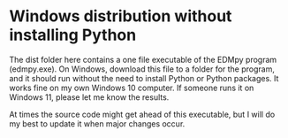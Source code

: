 # Windows distribution without installing Python

The dist folder here contains a one file executable of the EDMpy program (edmpy.exe).  On Windows, download this file to a folder for the program, and it should run without the need to install Python or Python packages.  It works fine on my own Windows 10 computer.  If someone runs it on Windows 11, please let me know the results.

At times the source code might get ahead of this executable, but I will do my best to update it when major changes occur.